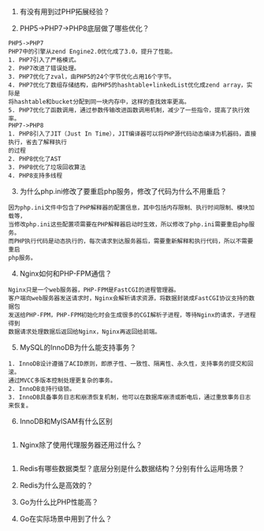 1. 有没有用到过PHP拓展经验？

2. PHP5->PHP7->PHP8底层做了哪些优化？

```
PHP5->PHP7
PHP7中的引擎从zend Engine2.0优化成了3.0，提升了性能。
1. PHP7引入了严格模式。
2. PHP7改进了错误处理。
3. PHP7优化了zval，由PHP5的24个字节优化占用16个字节。
4. PHP7优化了数组存储结构，由PHP5的hashtable+linkedList优化成zend array，实际是
将hashtable和bucket分配到同一块内存中，这样的查找效率更高。
5. PHP7优化了函数调用，通过参数传输改进函数调用机制，减少了一些指令，提高了执行效率。
PHP7->PHP8
1. PHP8引入了JIT（Just In Time），JIT编译器可以将PHP源代码动态编译为机器码，直接执行，省去了解释执行
的过程
2. PHP8优化了AST
3. PHP8优化了垃圾回收算法
4. PHP8支持多线程
```

3. 为什么php.ini修改了要重启php服务，修改了代码为什么不用重启？

```
因为php.ini文件中包含了PHP解释器的配置信息，其中包括内存限制、执行时间限制、模块加载等，
当修改php.ini这些配置项需要在PHP解释器启动时生效，所以修改了php.ini需要重启php服务。
而PHP执行代码是动态执行的，每次请求到达服务器后，需要重新解释和执行代码，所以不需要重启
php服务。
```

4. Nginx如何和PHP-FPM通信？

```
Nginx只是一个web服务器，PHP-FPM是FastCGI的进程管理器。
客户端向web服务器发送请求时，Nginx会解析请求资源，将数据封装成FastCGI协议支持的数据包
发送给PHP-FPM，PHP-FPM初始化时会生成很多的CGI解析子进程，等待Nginx的请求，子进程得到
数据请求处理数据后返回给Nginx，Nginx再返回给前端。
```

5. MySQL的InnoDB为什么能支持事务？

```
1. InnoDB设计遵循了ACID原则，即原子性、一致性、隔离性、永久性，支持事务的提交和回滚。
通过MVCC多版本控制处理更复杂的事务。
2. InnoDB支持行级锁。
3. InnoDB具备事务日志和崩溃恢复机制，他可以在数据库崩溃或断电后，通过重放事务日志来恢复。
```

6. InnoDB和MyISAM有什么区别

```

```



1. Nginx除了使用代理服务器还用过什么？

```

```



1. Redis有哪些数据类型？底层分别是什么数据结构？分别有什么运用场景？

2. Redis为什么是高效的？

3. Go为什么比PHP性能高？

4. Go在实际场景中用到了什么？
